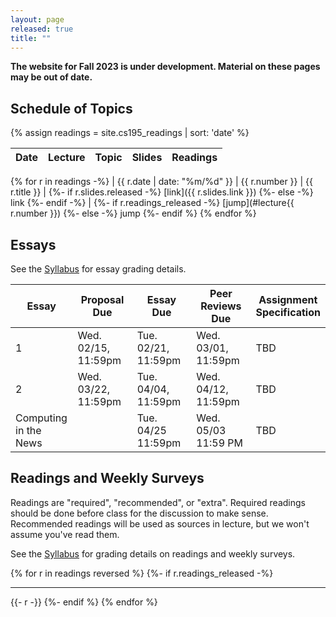 ```yaml
---
layout: page
released: true
title: ""
---
```


**The website for Fall 2023 is under development. Material on these pages may be out of date.**

## Schedule of Topics
{% assign readings = site.cs195_readings | sort: 'date' %}

| Date  | Lecture | Topic                                 | Slides | Readings |
|-------|-------- | --------------------------------------|--------| ----------- |
{% for r in readings -%}
  | {{ r.date | date: "%m/%d" }} | {{ r.number }} | {{ r.title }} |
  {%- if r.slides.released -%}
    [link]({{ r.slides.link }})
  {%- else -%}
    link
  {%- endif -%}
  |
  {%- if r.readings_released -%}
    [jump](#lecture{{ r.number }})
  {%- else -%}
    jump
  {%- endif %}
{% endfor %}

## Essays

See the [Syllabus](syllabus) for essay grading details.

| Essay | Proposal Due | Essay Due           | Peer Reviews Due    | Assignment<br/>Specification |
|-------|--------------------|---------------------|---------------------| ---- |
| 1     | Wed. 02/15, 11:59pm | Tue. 02/21, 11:59pm | Wed. 03/01, 11:59pm  | TBD |
| 2     | Wed. 03/22, 11:59pm | Tue. 04/04, 11:59pm  | Wed. 04/12, 11:59pm  | TBD |
| Computing<br/>in the News | | Tue. 04/25 11:59pm | Wed. 05/03 11:59 PM | TBD |

## Readings and Weekly Surveys

Readings are "required", "recommended", or "extra". Required readings should be
done before class for the discussion to make sense. Recommended readings will be
used as sources in lecture, but we won't assume you've read them.

See the [Syllabus](syllabus) for grading details on readings and weekly surveys.

{% for r in readings reversed %}
  {%- if r.readings_released -%}
    <hr>
    {{- r -}}
  {%- endif %}
{% endfor %}
